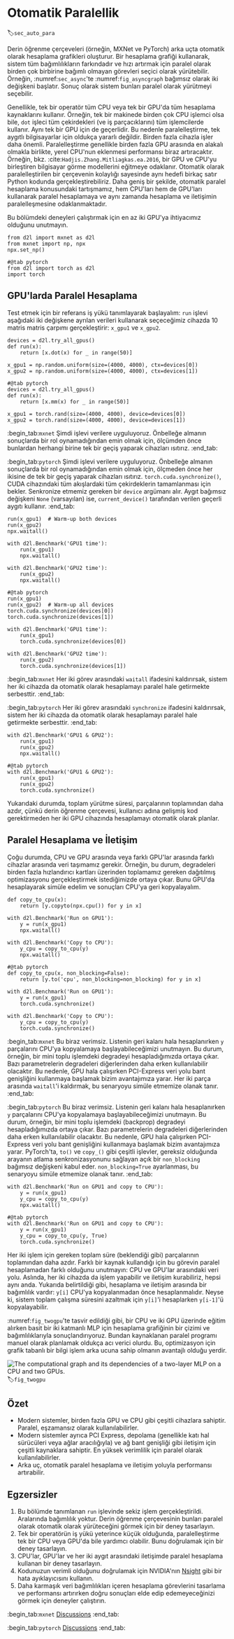 # Otomatik Paralellik
:label:`sec_auto_para`

Derin öğrenme çerçeveleri (örneğin, MXNet ve PyTorch) arka uçta otomatik olarak hesaplama grafikleri oluşturur. Bir hesaplama grafiği kullanarak, sistem tüm bağımlılıkların farkındadır ve hızı artırmak için paralel olarak birden çok birbirine bağımlı olmayan görevleri seçici olarak yürütebilir. Örneğin, :numref:`sec_async`'te :numref:`fig_asyncgraph` bağımsız olarak iki değişkeni başlatır. Sonuç olarak sistem bunları paralel olarak yürütmeyi seçebilir. 

Genellikle, tek bir operatör tüm CPU veya tek bir GPU'da tüm hesaplama kaynaklarını kullanır. Örneğin, tek bir makinede birden çok CPU işlemci olsa bile, `dot` işleci tüm çekirdekleri (ve iş parçacıklarını) tüm işlemcilerde kullanır. Aynı tek bir GPU için de geçerlidir. Bu nedenle paralelleştirme, tek aygıtlı bilgisayarlar için oldukça yararlı değildir. Birden fazla cihazla işler daha önemli. Paralelleştirme genellikle birden fazla GPU arasında en alakalı olmakla birlikte, yerel CPU'nun eklenmesi performansı biraz artıracaktır. Örneğin, bkz. :cite:`Hadjis.Zhang.Mitliagkas.ea.2016`, bir GPU ve CPU'yu birleştiren bilgisayar görme modellerini eğitmeye odaklanır. Otomatik olarak paralelleştirilen bir çerçevenin kolaylığı sayesinde aynı hedefi birkaç satır Python kodunda gerçekleştirebiliriz. Daha geniş bir şekilde, otomatik paralel hesaplama konusundaki tartışmamız, hem CPU'ları hem de GPU'ları kullanarak paralel hesaplamaya ve aynı zamanda hesaplama ve iletişimin paralelleşmesine odaklanmaktadır. 

Bu bölümdeki deneyleri çalıştırmak için en az iki GPU'ya ihtiyacımız olduğunu unutmayın.

```{.python .input}
from d2l import mxnet as d2l
from mxnet import np, npx
npx.set_np()
```

```{.python .input}
#@tab pytorch
from d2l import torch as d2l
import torch
```

## GPU'larda Paralel Hesaplama

Test etmek için bir referans iş yükü tanımlayarak başlayalım: `run` işlevi aşağıdaki iki değişkene ayrılan verileri kullanarak seçeceğimiz cihazda 10 matris matris çarpımı gerçekleştirir: `x_gpu1` ve `x_gpu2`.

```{.python .input}
devices = d2l.try_all_gpus()
def run(x):
    return [x.dot(x) for _ in range(50)]

x_gpu1 = np.random.uniform(size=(4000, 4000), ctx=devices[0])
x_gpu2 = np.random.uniform(size=(4000, 4000), ctx=devices[1])
```

```{.python .input}
#@tab pytorch
devices = d2l.try_all_gpus()
def run(x):
    return [x.mm(x) for _ in range(50)]

x_gpu1 = torch.rand(size=(4000, 4000), device=devices[0])
x_gpu2 = torch.rand(size=(4000, 4000), device=devices[1])
```

:begin_tab:`mxnet`
Şimdi işlevi verilere uyguluyoruz. Önbelleğe almanın sonuçlarda bir rol oynamadığından emin olmak için, ölçümden önce bunlardan herhangi birine tek bir geçiş yaparak cihazları ısıtırız.
:end_tab:

:begin_tab:`pytorch`
Şimdi işlevi verilere uyguluyoruz. Önbelleğe almanın sonuçlarda bir rol oynamadığından emin olmak için, ölçmeden önce her ikisine de tek bir geçiş yaparak cihazları ısıtırız. `torch.cuda.synchronize()`, CUDA cihazındaki tüm akışlardaki tüm çekirdeklerin tamamlanması için bekler. Senkronize etmemiz gereken bir `device` argümanı alır. Aygıt bağımsız değişkeni `None` (varsayılan) ise, `current_device()` tarafından verilen geçerli aygıtı kullanır.
:end_tab:

```{.python .input}
run(x_gpu1)  # Warm-up both devices
run(x_gpu2)
npx.waitall()  

with d2l.Benchmark('GPU1 time'):
    run(x_gpu1)
    npx.waitall()

with d2l.Benchmark('GPU2 time'):
    run(x_gpu2)
    npx.waitall()
```

```{.python .input}
#@tab pytorch
run(x_gpu1)
run(x_gpu2)  # Warm-up all devices
torch.cuda.synchronize(devices[0])
torch.cuda.synchronize(devices[1])

with d2l.Benchmark('GPU1 time'):
    run(x_gpu1)
    torch.cuda.synchronize(devices[0])

with d2l.Benchmark('GPU2 time'):
    run(x_gpu2)
    torch.cuda.synchronize(devices[1])
```

:begin_tab:`mxnet`
Her iki görev arasındaki `waitall` ifadesini kaldırırsak, sistem her iki cihazda da otomatik olarak hesaplamayı paralel hale getirmekte serbesttir.
:end_tab:

:begin_tab:`pytorch`
Her iki görev arasındaki `synchronize` ifadesini kaldırırsak, sistem her iki cihazda da otomatik olarak hesaplamayı paralel hale getirmekte serbesttir.
:end_tab:

```{.python .input}
with d2l.Benchmark('GPU1 & GPU2'):
    run(x_gpu1)
    run(x_gpu2)
    npx.waitall()
```

```{.python .input}
#@tab pytorch
with d2l.Benchmark('GPU1 & GPU2'):
    run(x_gpu1)
    run(x_gpu2)
    torch.cuda.synchronize()
```

Yukarıdaki durumda, toplam yürütme süresi, parçalarının toplamından daha azdır, çünkü derin öğrenme çerçevesi, kullanıcı adına gelişmiş kod gerektirmeden her iki GPU cihazında hesaplamayı otomatik olarak planlar. 

## Paralel Hesaplama ve İletişim

Çoğu durumda, CPU ve GPU arasında veya farklı GPU'lar arasında farklı cihazlar arasında veri taşımamız gerekir. Örneğin, bu durum, degradeleri birden fazla hızlandırıcı kartları üzerinden toplamamız gereken dağıtılmış optimizasyonu gerçekleştirmek istediğimizde ortaya çıkar. Bunu GPU'da hesaplayarak simüle edelim ve sonuçları CPU'ya geri kopyalayalım.

```{.python .input}
def copy_to_cpu(x):
    return [y.copyto(npx.cpu()) for y in x]

with d2l.Benchmark('Run on GPU1'):
    y = run(x_gpu1)
    npx.waitall()

with d2l.Benchmark('Copy to CPU'):
    y_cpu = copy_to_cpu(y)
    npx.waitall()
```

```{.python .input}
#@tab pytorch
def copy_to_cpu(x, non_blocking=False):
    return [y.to('cpu', non_blocking=non_blocking) for y in x]

with d2l.Benchmark('Run on GPU1'):
    y = run(x_gpu1)
    torch.cuda.synchronize()

with d2l.Benchmark('Copy to CPU'):
    y_cpu = copy_to_cpu(y)
    torch.cuda.synchronize()
```

:begin_tab:`mxnet`
Bu biraz verimsiz. Listenin geri kalanı hala hesaplanırken `y` parçalarını CPU'ya kopyalamaya başlayabileceğimizi unutmayın. Bu durum, örneğin, bir mini toplu işlemdeki degradeyi hesapladığımızda ortaya çıkar. Bazı parametrelerin degradeleri diğerlerinden daha erken kullanılabilir olacaktır. Bu nedenle, GPU hala çalışırken PCI-Express veri yolu bant genişliğini kullanmaya başlamak bizim avantajımıza yarar. Her iki parça arasında `waitall`'i kaldırmak, bu senaryoyu simüle etmemize olanak tanır.
:end_tab:

:begin_tab:`pytorch`
Bu biraz verimsiz. Listenin geri kalanı hala hesaplanırken `y` parçalarını CPU'ya kopyalamaya başlayabileceğimizi unutmayın. Bu durum, örneğin, bir mini toplu işlemdeki (backprop) degradeyi hesapladığımızda ortaya çıkar. Bazı parametrelerin degradeleri diğerlerinden daha erken kullanılabilir olacaktır. Bu nedenle, GPU hala çalışırken PCI-Express veri yolu bant genişliğini kullanmaya başlamak bizim avantajımıza yarar. PyTorch'ta, `to()` ve `copy_()` gibi çeşitli işlevler, gereksiz olduğunda arayanın atlama senkronizasyonunu sağlayan açık bir `non_blocking` bağımsız değişkeni kabul eder. `non_blocking=True` ayarlanması, bu senaryoyu simüle etmemize olanak tanır.
:end_tab:

```{.python .input}
with d2l.Benchmark('Run on GPU1 and copy to CPU'):
    y = run(x_gpu1)
    y_cpu = copy_to_cpu(y)
    npx.waitall()
```

```{.python .input}
#@tab pytorch
with d2l.Benchmark('Run on GPU1 and copy to CPU'):
    y = run(x_gpu1)
    y_cpu = copy_to_cpu(y, True)
    torch.cuda.synchronize()
```

Her iki işlem için gereken toplam süre (beklendiği gibi) parçalarının toplamından daha azdır. Farklı bir kaynak kullandığı için bu görevin paralel hesaplamadan farklı olduğunu unutmayın: CPU ve GPU'lar arasındaki veri yolu. Aslında, her iki cihazda da işlem yapabilir ve iletişim kurabiliriz, hepsi aynı anda. Yukarıda belirtildiği gibi, hesaplama ve iletişim arasında bir bağımlılık vardır: `y[i]` CPU'ya kopyalanmadan önce hesaplanmalıdır. Neyse ki, sistem toplam çalışma süresini azaltmak için `y[i]`'i hesaplarken `y[i-1]`'ü kopyalayabilir. 

:numref:`fig_twogpu`'te tasvir edildiği gibi, bir CPU ve iki GPU üzerinde eğitim alırken basit bir iki katmanlı MLP için hesaplama grafiğinin bir çizimi ve bağımlılıklarıyla sonuçlandırıyoruz. Bundan kaynaklanan paralel programı manuel olarak planlamak oldukça acı verici olurdu. Bu, optimizasyon için grafik tabanlı bir bilgi işlem arka ucuna sahip olmanın avantajlı olduğu yerdir. 

![The computational graph and its dependencies of a two-layer MLP on a CPU and two GPUs.](../img/twogpu.svg)
:label:`fig_twogpu`

## Özet

* Modern sistemler, birden fazla GPU ve CPU gibi çeşitli cihazlara sahiptir. Paralel, eşzamansız olarak kullanılabilirler. 
* Modern sistemler ayrıca PCI Express, depolama (genellikle katı hal sürücüleri veya ağlar aracılığıyla) ve ağ bant genişliği gibi iletişim için çeşitli kaynaklara sahiptir. En yüksek verimlilik için paralel olarak kullanılabilirler. 
* Arka uç, otomatik paralel hesaplama ve iletişim yoluyla performansı artırabilir. 

## Egzersizler

1. Bu bölümde tanımlanan `run` işlevinde sekiz işlem gerçekleştirildi. Aralarında bağımlılık yoktur. Derin öğrenme çerçevesinin bunları paralel olarak otomatik olarak yürüteceğini görmek için bir deney tasarlayın.
1. Tek bir operatörün iş yükü yeterince küçük olduğunda, paralelleştirme tek bir CPU veya GPU'da bile yardımcı olabilir. Bunu doğrulamak için bir deney tasarlayın. 
1. CPU'lar, GPU'lar ve her iki aygıt arasındaki iletişimde paralel hesaplama kullanan bir deney tasarlayın.
1. Kodunuzun verimli olduğunu doğrulamak için NVIDIA'nın [Nsight](https://developer.nvidia.com/nsight-compute-2019_5) gibi bir hata ayıklayıcısını kullanın. 
1. Daha karmaşık veri bağımlılıkları içeren hesaplama görevlerini tasarlama ve performansı artırırken doğru sonuçları elde edip edemeyeceğinizi görmek için deneyler çalıştırın.

:begin_tab:`mxnet`
[Discussions](https://discuss.d2l.ai/t/362)
:end_tab:

:begin_tab:`pytorch`
[Discussions](https://discuss.d2l.ai/t/1681)
:end_tab:
